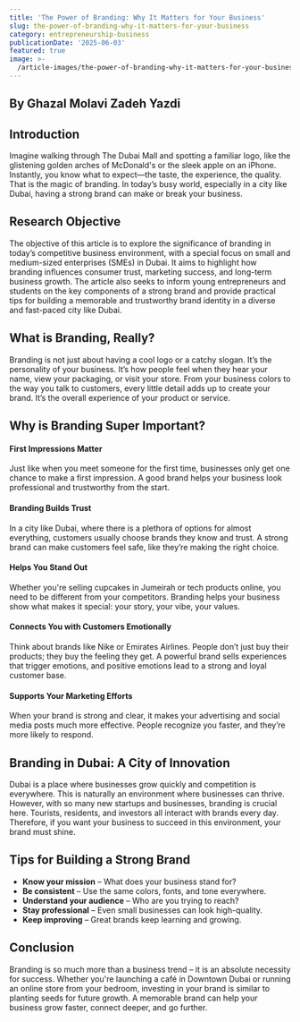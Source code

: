 ```yaml
---
title: 'The Power of Branding: Why It Matters for Your Business'
slug: the-power-of-branding-why-it-matters-for-your-business
category: entrepreneurship-business
publicationDate: '2025-06-03'
featured: true
image: >-
  /article-images/the-power-of-branding-why-it-matters-for-your-business.jpg
---
```


## By Ghazal Molavi Zadeh Yazdi

## Introduction
Imagine walking through The Dubai Mall and spotting a familiar logo, like the glistening golden arches of McDonald's or the sleek apple on an iPhone. Instantly, you know what to expect—the taste, the experience, the quality. That is the magic of branding. In today’s busy world, especially in a city like Dubai, having a strong brand can make or break your business.

## Research Objective
The objective of this article is to explore the significance of branding in today’s competitive business environment, with a special focus on small and medium-sized enterprises (SMEs) in Dubai. It aims to highlight how branding influences consumer trust, marketing success, and long-term business growth. The article also seeks to inform young entrepreneurs and students on the key components of a strong brand and provide practical tips for building a memorable and trustworthy brand identity in a diverse and fast-paced city like Dubai.

## What is Branding, Really?
Branding is not just about having a cool logo or a catchy slogan. It’s the personality of your business. It’s how people feel when they hear your name, view your packaging, or visit your store. From your business colors to the way you talk to customers, every little detail adds up to create your brand. It’s the overall experience of your product or service.

## Why is Branding Super Important?

#### First Impressions Matter
Just like when you meet someone for the first time, businesses only get one chance to make a first impression. A good brand helps your business look professional and trustworthy from the start.

#### Branding Builds Trust
In a city like Dubai, where there is a plethora of options for almost everything, customers usually choose brands they know and trust. A strong brand can make customers feel safe, like they’re making the right choice.

#### Helps You Stand Out
Whether you're selling cupcakes in Jumeirah or tech products online, you need to be different from your competitors. Branding helps your business show what makes it special: your story, your vibe, your values.

#### Connects You with Customers Emotionally
Think about brands like Nike or Emirates Airlines. People don’t just buy their products; they buy the feeling they get. A powerful brand sells experiences that trigger emotions, and positive emotions lead to a strong and loyal customer base.

#### Supports Your Marketing Efforts
When your brand is strong and clear, it makes your advertising and social media posts much more effective. People recognize you faster, and they’re more likely to respond.

## Branding in Dubai: A City of Innovation
Dubai is a place where businesses grow quickly and competition is everywhere. This is naturally an environment where businesses can thrive. However, with so many new startups and businesses, branding is crucial here. Tourists, residents, and investors all interact with brands every day. Therefore, if you want your business to succeed in this environment, your brand must shine.

## Tips for Building a Strong Brand
- **Know your mission** – What does your business stand for?  
- **Be consistent** – Use the same colors, fonts, and tone everywhere.  
- **Understand your audience** – Who are you trying to reach?  
- **Stay professional** – Even small businesses can look high-quality.  
- **Keep improving** – Great brands keep learning and growing.

## Conclusion
Branding is so much more than a business trend – it is an absolute necessity for success. Whether you're launching a café in Downtown Dubai or running an online store from your bedroom, investing in your brand is similar to planting seeds for future growth. A memorable brand can help your business grow faster, connect deeper, and go further.

